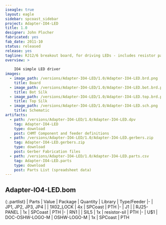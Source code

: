 ```yaml
---
iseagle: true
layout: eagle
sidebar: spcoast_sidebar
project: Adapter-IO4-LED
title: 1.0
designer: John Plocher
fabricated: yes
fab_date: 2011-10
status: released
release: yes
tagline: RJ12/6 breakout board, for driving LEDs - includes resistor pack
overview: >
    
    IO4 simple LED driver
images:
  - image_path: /versions/Adapter-IO4-LED/1.0/Adapter-IO4-LED.brd.png
    title: Board
  - image_path: /versions/Adapter-IO4-LED/1.0/Adapter-IO4-LED.bot.brd.png
    title: Bot Silk
  - image_path: /versions/Adapter-IO4-LED/1.0/Adapter-IO4-LED.top.brd.png
    title: Top Silk
  - image_path: /versions/Adapter-IO4-LED/1.0/Adapter-IO4-LED.sch.png
    title: Schematic
artifacts:
  - path: /versions/Adapter-IO4-LED/1.0/Adapter-IO4-LED.dpv
    tag: Adapter-IO4-LED
    type: download
    post: CHMT Component and feeder definitions
  - path: /versions/Adapter-IO4-LED/1.0/Adapter-IO4-LED.gerbers.zip
    tag: Adapter-IO4-LED.gerbers.zip
    type: download
    post: Gerber Fabrication files
  - path: /versions/Adapter-IO4-LED/1.0/Adapter-IO4-LED.parts.csv
    tag: Adapter-IO4-LED.parts
    type: download
    post: Parts List (spreadsheet data)
---
```


## Adapter-IO4-LED.bom

{:.partlist}
| Parts | Value | Package | Quantity | Library | Type/Feeder
|-
| JP1, JP2, JP3, JP4 |  | 1X02_LOCK | 4x | SPCoast | PTH
|-
| J1 |  | RJ25-PANEL | 1x | SPCoast | PTH
|-
| RN1 |  | SIL5 | 1x | resistor-sil | PTH
|-
| U$1 | DOC-OSHW-LOGO-M | OSHW-LOGO-M | 1x | SPCoast | PTH
